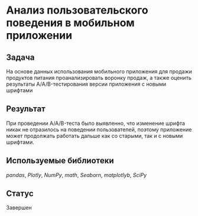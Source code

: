 # Анализ пользовательского поведения в мобильном приложении

## Задача

На основе данных использования мобильного приложения для продажи продуктов питания проанализировать воронку продаж, а также оценить результаты A/A/B-тестирования версии приложения с новыми шрифтами

## Результат

При проведении A/A/B-теста было выявленно, что изменение шрифта никак не отразилось на поведении пользователей, поэтому приложение может продолжать работать дальше как со старыми, так и с новыми шрифтами.

## Используемые библиотеки
*pandas*, *Plotly*, *NumPy*, *math*, *Seaborn*, *matplotlyb*, *SciPy*

## Статус
Завершен

